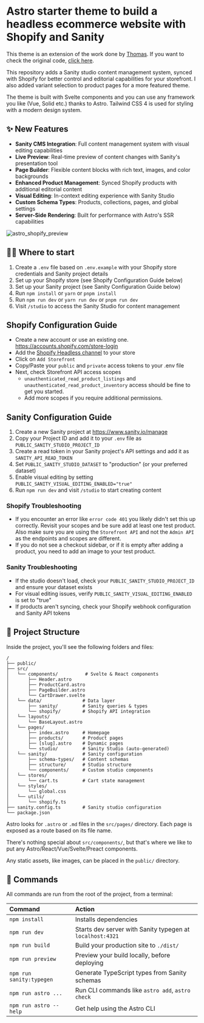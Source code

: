 # Astro starter theme to build a headless ecommerce website with Shopify and Sanity

This theme is an extension of the work done by [Thomas](https://github.com/thomasKn). If you want to check the original code, [click here](https://github.com/thomasKn/astro-shopify).

This repository adds a Sanity studio content management system, synced with Shopify for better control and editorial capabilities for your storefront.
I also added variant selection to product pages for a more featured theme.

The theme is built with Svelte components and you can use any framework you like (Vue, Solid etc.) thanks to Astro.
Tailwind CSS 4 is used for styling with a modern design system.

## ✨ New Features

- **Sanity CMS Integration**: Full content management system with visual editing capabilities
- **Live Preview**: Real-time preview of content changes with Sanity's presentation tool
- **Page Builder**: Flexible content blocks with rich text, images, and color backgrounds
- **Enhanced Product Management**: Synced Shopify products with additional editorial content
- **Visual Editing**: In-context editing experience with Sanity Studio
- **Custom Schema Types**: Products, collections, pages, and global settings
- **Server-Side Rendering**: Built for performance with Astro's SSR capabilities

![astro_shopify_preview](https://cdn.sanity.io/images/81pocpw8/production/af923e749c4655b655209f527eb097df8256fd11-2880x1800.png)

## 🧑‍🚀 Where to start

1. Create a `.env` file based on `.env.example` with your Shopify store credentials and Sanity project details
2. Set up your Shopify store (see Shopify Configuration Guide below)
3. Set up your Sanity project (see Sanity Configuration Guide below)
4. Run `npm install` or `yarn` or `pnpm install`
5. Run `npm run dev` or `yarn run dev` or `pnpm run dev`
6. Visit `/studio` to access the Sanity Studio for content management

## Shopify Configuration Guide

- Create a new account or use an existing one. https://accounts.shopify.com/store-login
- Add the [Shopify Headless channel](https://apps.shopify.com/headless) to your store
- Click on `Add Storefront`
- Copy/Paste your `public` and `private` access tokens to your .env file
- Next, check Storefront API access scopes
  - `unauthenticated_read_product_listings` and `unauthenticated_read_product_inventory` access should be fine to get you started.
  - Add more scopes if you require additional permissions.

## Sanity Configuration Guide

1. Create a new Sanity project at https://www.sanity.io/manage
2. Copy your Project ID and add it to your `.env` file as `PUBLIC_SANITY_STUDIO_PROJECT_ID`
3. Create a read token in your Sanity project's API settings and add it as `SANITY_API_READ_TOKEN`
4. Set `PUBLIC_SANITY_STUDIO_DATASET` to "production" (or your preferred dataset)
5. Enable visual editing by setting `PUBLIC_SANITY_VISUAL_EDITING_ENABLED="true"`
6. Run `npm run dev` and visit `/studio` to start creating content

### Shopify Troubleshooting

- If you encounter an error like `error code 401` you likely didn't set this up correctly. Revisit your scopes and be sure add at least one test product. Also make sure you are using the `Storefront API` and not the `Admin API` as the endpoints and scopes are different.
- If you do not see a checkout sidebar, or if it is empty after adding a product, you need to add an image to your test product.

### Sanity Troubleshooting

- If the studio doesn't load, check your `PUBLIC_SANITY_STUDIO_PROJECT_ID` and ensure your dataset exists
- For visual editing issues, verify `PUBLIC_SANITY_VISUAL_EDITING_ENABLED` is set to "true"
- If products aren't syncing, check your Shopify webhook configuration and Sanity API tokens

## 🚀 Project Structure

Inside the project, you'll see the following folders and files:

```
/
├── public/
├── src/
│   └── components/          # Svelte & React components
│       ├── Header.astro
│       ├── ProductCard.astro
│       ├── PageBuilder.astro
│       └── CartDrawer.svelte
│   └── data/               # Data layer
│       ├── sanity/         # Sanity queries & types
│       └── shopify/        # Shopify API integration
│   └── layouts/
│       └── BaseLayout.astro
│   └── pages/
│       ├── index.astro     # Homepage
│       ├── products/       # Product pages
│       ├── [slug].astro    # Dynamic pages
│       └── studio/         # Sanity Studio (auto-generated)
│   └── sanity/             # Sanity configuration
│       ├── schema-types/   # Content schemas
│       ├── structure/      # Studio structure
│       └── components/     # Custom studio components
│   └── stores/
│       └── cart.ts         # Cart state management
│   └── styles/
│       └── global.css
│   └── utils/
│       └── shopify.ts
├── sanity.config.ts        # Sanity studio configuration
└── package.json
```

Astro looks for `.astro` or `.md` files in the `src/pages/` directory. Each page is exposed as a route based on its file name.

There's nothing special about `src/components/`, but that's where we like to put any Astro/React/Vue/Svelte/Preact components.

Any static assets, like images, can be placed in the `public/` directory.

## 🧞 Commands

All commands are run from the root of the project, from a terminal:

| Command                  | Action                                                    |
| :----------------------- | :-------------------------------------------------------- |
| `npm install`            | Installs dependencies                                     |
| `npm run dev`            | Starts dev server with Sanity typegen at `localhost:4321` |
| `npm run build`          | Build your production site to `./dist/`                   |
| `npm run preview`        | Preview your build locally, before deploying              |
| `npm run sanity:typegen` | Generate TypeScript types from Sanity schemas             |
| `npm run astro ...`      | Run CLI commands like `astro add`, `astro check`          |
| `npm run astro --help`   | Get help using the Astro CLI                              |
